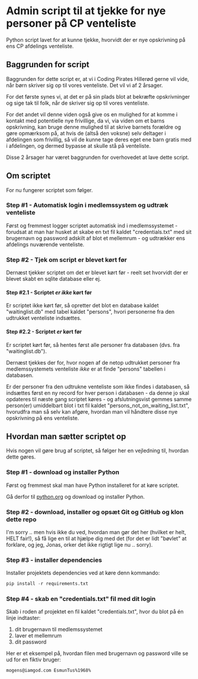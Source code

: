 # Admin script til at tjekke for nye personer på CP venteliste
Python script lavet for at kunne tjekke, hvorvidt der er nye opskrivning på ens CP afdelings venteliste.

## Baggrunden for script
Baggrunden for dette script er, at vi i Coding Pirates Hillerød gerne vil vide, når børn skriver sig op til vores venteliste. Det vil vi af 2 årsager.

For det første synes vi, at det er på sin plads blot at bekræfte opskrivninger og sige tak til folk, når de skriver sig op til vores venteliste.

For det andet vil denne viden også give os en mulighed for at komme i kontakt med potentielle nye frivillige, da vi, via viden om et barns opskrivning, kan bruge denne mulighed til at skrive barnets forældre og gøre opmærksom på, at hvis de (altså den voksne) selv deltager i afdelingen som frivillig, så vil de kunne tage deres eget ene barn gratis med i afdelingen, og dermed bypasse at skulle stå på venteliste.

Disse 2 årsager har været baggrunden for overhovedet at lave dette script.

## Om scriptet
For nu fungerer scriptet som følger.

### Step #1 - Automatisk login i medlemssystem og udtræk venteliste
Først og fremmest logger scriptet automatisk ind i medlemssystemet - forudsat at man har husket at skabe en txt fil kaldet "credentials.txt" med sit brugernavn og password adskilt af blot et mellemrum - og udtrækker ens afdelings nuværende venteliste.

### Step #2 - Tjek om script er blevet kørt før
Dernæst tjekker scriptet om det er blevet kørt før - reelt set hvorvidt der er blevet skabt en sqlite database eller ej.

#### Step #2.1 - Scriptet _er ikke_ kørt før
Er scriptet ikke kørt før, så opretter det blot en database kaldet "waitinglist.db" med tabel kaldet "persons", hvori personerne fra den udtrukket venteliste indsættes.

#### Step #2.2 - Scriptet _er_ kørt før
Er scriptet kørt før, så hentes først alle personer fra databasen (dvs. fra "waitinglist.db").

Dernæst tjekkes der for, hvor nogen af de netop udtrukket personer fra medlemssystemets venteliste *ikke* er at finde "persons" tabellen i databasen.

Er der personer fra den udtrukne venteliste som ikke findes i databasen, så indsættes først en ny record for hver person i databasen - da denne jo skal opdateres til næste gang scriptet køres - og afslutningsvist gemmes samme person(er) umiddelbart blot i txt fil kaldet "persons_not_on_waiting_list.txt", hvorudfra man så selv kan afgøre, hvordan man vil håndtere disse nye opskrivning på ens venteliste.

## Hvordan man sætter scriptet op
Hvis nogen vil gøre brug af scriptet, så følger her en vejledning til, hvordan dette gøres.

### Step #1 - download og installer Python
Først og fremmest skal man have Python installeret for at køre scriptet.

Gå derfor til [python.org](https://www.python.org/) og download og installer Python.

### Step #2 - download, installer og opsæt Git og GitHub og klon dette repo
I'm sorry .. men hvis ikke du ved, hvordan man gør det her (hvilket er helt, HELT fair!), så få lige en til at hjælpe dig med det (for det er lidt "bøvlet" at forklare, og jeg, Jonas, orker det ikke rigtigt lige nu .. sorry).

### Step #3 - installer dependencies
Installer projektets dependencies ved at køre denn kommando:

```python
pip install -r requirements.txt
```

### Step #4 - skab en "credentials.txt" fil med dit login
Skab i roden af projektet en fil kaldet "credentials.txt", hvor du blot på én linje indtaster:
1. dit brugernavn til medlemssystemet
2. laver et mellemrum
3. dit password

Her er et eksempel på, hvordan filen med brugernavn og password ville se ud for en fiktiv bruger:
```txt
mogens@iamgod.com EsmunTus%1968%
```





